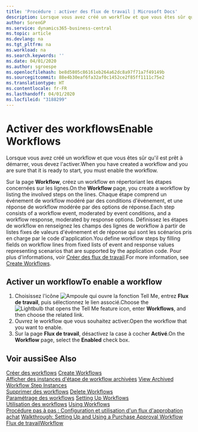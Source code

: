 ```yaml
---
title: 'Procédure : activer des flux de travail | Microsoft Docs'
description: Lorsque vous avez créé un workflow et que vous êtes sûr qu'il est prêt à démarrer, vous devez l'activer.
author: SorenGP
ms.service: dynamics365-business-central
ms.topic: article
ms.devlang: na
ms.tgt_pltfrm: na
ms.workload: na
ms.search.keywords: ''
ms.date: 04/01/2020
ms.author: sgroespe
ms.openlocfilehash: be8d5805c86161eb264a62dc8a97f71a7f49149b
ms.sourcegitcommit: 88e4b30eaf6fa32af0c1452ce2f85ff1111c75e2
ms.translationtype: HT
ms.contentlocale: fr-FR
ms.lasthandoff: 04/01/2020
ms.locfileid: "3188299"
---
```

# <a name="enable-workflows"></a><span data-ttu-id="bed13-103">Activer des workflows</span><span class="sxs-lookup"><span data-stu-id="bed13-103">Enable Workflows</span></span>
<span data-ttu-id="bed13-104">Lorsque vous avez créé un workflow et que vous êtes sûr qu'il est prêt à démarrer, vous devez l'activer.</span><span class="sxs-lookup"><span data-stu-id="bed13-104">When you have created a workflow and you are sure that it is ready to start, you must enable the workflow.</span></span>  

 <span data-ttu-id="bed13-105">Sur la page **Workflow**, créez un workflow en répertoriant les étapes concernées sur les lignes.</span><span class="sxs-lookup"><span data-stu-id="bed13-105">On the **Workflow** page, you create a workflow by listing the involved steps on the lines.</span></span> <span data-ttu-id="bed13-106">Chaque étape comprend un événement de workflow modéré par des conditions d'événement, et une réponse de workflow modérée par des options de réponse.</span><span class="sxs-lookup"><span data-stu-id="bed13-106">Each step consists of a workflow event, moderated by event conditions, and a workflow response, moderated by response options.</span></span> <span data-ttu-id="bed13-107">Définissez les étapes de workflow en renseignez les champs des lignes de workflow à partir de listes fixes de valeurs d'événement et de réponse qui sont les scénarios pris en charge par le code d'application.</span><span class="sxs-lookup"><span data-stu-id="bed13-107">You define workflow steps by filling fields on workflow lines from fixed lists of event and response values representing scenarios that are supported by the application code.</span></span> <span data-ttu-id="bed13-108">Pour plus d'informations, voir [Créer des flux de travail](across-how-to-create-workflows.md).</span><span class="sxs-lookup"><span data-stu-id="bed13-108">For more information, see [Create Workflows](across-how-to-create-workflows.md).</span></span>  

## <a name="to-enable-a-workflow"></a><span data-ttu-id="bed13-109">Activer un workflow</span><span class="sxs-lookup"><span data-stu-id="bed13-109">To enable a workflow</span></span>  
1.  <span data-ttu-id="bed13-110">Choisissez l'icône ![Ampoule qui ouvre la fonction Tell Me](media/ui-search/search_small.png "Dites-moi ce que vous voulez faire"), entrez **Flux de travail**, puis sélectionnez le lien associé.</span><span class="sxs-lookup"><span data-stu-id="bed13-110">Choose the ![Lightbulb that opens the Tell Me feature](media/ui-search/search_small.png "Tell me what you want to do") icon, enter **Workflows**, and then choose the related link.</span></span>  
2.  <span data-ttu-id="bed13-111">Ouvrez le workflow que vous souhaitez activer.</span><span class="sxs-lookup"><span data-stu-id="bed13-111">Open the workflow that you want to enable.</span></span>  
3.  <span data-ttu-id="bed13-112">Sur la page **Flux de travail**, désactivez la case à cocher **Activé**.</span><span class="sxs-lookup"><span data-stu-id="bed13-112">On the **Workflow** page, select the **Enabled** check box.</span></span>  

## <a name="see-also"></a><span data-ttu-id="bed13-113">Voir aussi</span><span class="sxs-lookup"><span data-stu-id="bed13-113">See Also</span></span>  
 <span data-ttu-id="bed13-114">[Créer des workflows](across-how-to-create-workflows.md) </span><span class="sxs-lookup"><span data-stu-id="bed13-114">[Create Workflows](across-how-to-create-workflows.md) </span></span>  
 <span data-ttu-id="bed13-115">[Afficher des instances d'étape de workflow archivées](across-how-to-view-archived-workflow-step-instances.md) </span><span class="sxs-lookup"><span data-stu-id="bed13-115">[View Archived Workflow Step Instances](across-how-to-view-archived-workflow-step-instances.md) </span></span>  
 <span data-ttu-id="bed13-116">[Supprimer des workflows](across-how-to-delete-workflows.md) </span><span class="sxs-lookup"><span data-stu-id="bed13-116">[Delete Workflows](across-how-to-delete-workflows.md) </span></span>  
 <span data-ttu-id="bed13-117">[Paramétrage des workflows](across-set-up-workflows.md) </span><span class="sxs-lookup"><span data-stu-id="bed13-117">[Setting Up Workflows](across-set-up-workflows.md) </span></span>  
 <span data-ttu-id="bed13-118">[Utilisation des workflows](across-use-workflows.md) </span><span class="sxs-lookup"><span data-stu-id="bed13-118">[Using Workflows](across-use-workflows.md) </span></span>  
 <span data-ttu-id="bed13-119">[Procédure pas à pas : Configuration et utilisation d'un flux d'approbation achat](walkthrough-setting-up-and-using-a-purchase-approval-workflow.md) </span><span class="sxs-lookup"><span data-stu-id="bed13-119">[Walkthrough: Setting Up and Using a Purchase Approval Workflow](walkthrough-setting-up-and-using-a-purchase-approval-workflow.md) </span></span>  
 [<span data-ttu-id="bed13-120">Flux de travail</span><span class="sxs-lookup"><span data-stu-id="bed13-120">Workflow</span></span>](across-workflow.md)   

